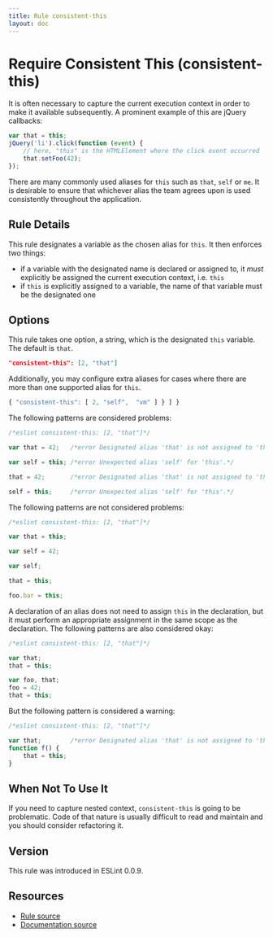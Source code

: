 ```yaml
---
title: Rule consistent-this
layout: doc
---
```

<!-- Note: No pull requests accepted for this file. See README.md in the root directory for details. -->
# Require Consistent This (consistent-this)

It is often necessary to capture the current execution context in order to make it available subsequently. A prominent example of this are jQuery callbacks:

```js
var that = this;
jQuery('li').click(function (event) {
    // here, "this" is the HTMLElement where the click event occurred
    that.setFoo(42);
});
```

There are many commonly used aliases for `this` such as `that`, `self` or `me`. It is desirable to ensure that whichever alias the team agrees upon is used consistently throughout the application.

## Rule Details

This rule designates a variable as the chosen alias for `this`. It then enforces two things:

* if a variable with the designated name is declared or assigned to, it *must* explicitly be assigned the current execution context, i.e. `this`
* if `this` is explicitly assigned to a variable, the name of that variable must be the designated one

## Options

This rule takes one option, a string, which is the designated `this` variable. The default is `that`.

```json
"consistent-this": [2, "that"]
```

Additionally, you may configure extra aliases for cases where there are more than one supported alias for `this`.

```js
{ "consistent-this": [ 2, "self",  "vm" ] } ] }
```

The following patterns are considered problems:

```js
/*eslint consistent-this: [2, "that"]*/

var that = 42;   /*error Designated alias 'that' is not assigned to 'this'.*/

var self = this; /*error Unexpected alias 'self' for 'this'.*/

that = 42;       /*error Designated alias 'that' is not assigned to 'this'.*/

self = this;     /*error Unexpected alias 'self' for 'this'.*/
```

The following patterns are not considered problems:

```js
/*eslint consistent-this: [2, "that"]*/

var that = this;

var self = 42;

var self;

that = this;

foo.bar = this;
```

A declaration of an alias does not need to assign `this` in the declaration, but it must perform an appropriate assignment in the same scope as the declaration. The following patterns are also considered okay:

```js
/*eslint consistent-this: [2, "that"]*/

var that;
that = this;

var foo, that;
foo = 42;
that = this;
```

But the following pattern is considered a warning:

```js
/*eslint consistent-this: [2, "that"]*/

var that;        /*error Designated alias 'that' is not assigned to 'this'.*/
function f() {
    that = this;
}
```

## When Not To Use It

If you need to capture nested context, `consistent-this` is going to be problematic. Code of that nature is usually difficult to read and maintain and you should consider refactoring it.

## Version

This rule was introduced in ESLint 0.0.9.

## Resources

* [Rule source](https://github.com/eslint/eslint/tree/master/lib/rules/consistent-this.js)
* [Documentation source](https://github.com/eslint/eslint/tree/master/docs/rules/consistent-this.md)
